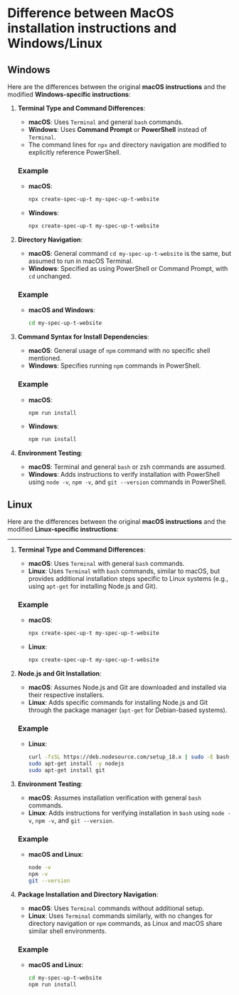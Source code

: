 # Difference between MacOS installation instructions and Windows/Linux

## Windows

Here are the differences between the original **macOS instructions** and the modified **Windows-specific instructions**:

1. **Terminal Type and Command Differences**:
   - **macOS**: Uses `Terminal` and general `bash` commands.
   - **Windows**: Uses **Command Prompt** or **PowerShell** instead of `Terminal`.
   - The command lines for `npx` and directory navigation are modified to explicitly reference PowerShell.

   ### Example
   - **macOS**: 
     ```bash
     npx create-spec-up-t my-spec-up-t-website
     ```
   - **Windows**:
     ```powershell
     npx create-spec-up-t my-spec-up-t-website
     ```

2. **Directory Navigation**:
   - **macOS**: General command `cd my-spec-up-t-website` is the same, but assumed to run in macOS Terminal.
   - **Windows**: Specified as using PowerShell or Command Prompt, with `cd` unchanged.

   ### Example
   - **macOS and Windows**:
     ```bash
     cd my-spec-up-t-website
     ```

3. **Command Syntax for Install Dependencies**:
   - **macOS**: General usage of `npm` command with no specific shell mentioned.
   - **Windows**: Specifies running `npm` commands in PowerShell.

   ### Example
   - **macOS**:
     ```bash
     npm run install
     ```
   - **Windows**:
     ```powershell
     npm run install
     ```

4. **Environment Testing**:
   - **macOS**: Terminal and general `bash` or zsh commands are assumed.
   - **Windows**: Adds instructions to verify installation with PowerShell using `node -v`, `npm -v`, and `git --version` commands in PowerShell.


## Linux

Here are the differences between the original **macOS instructions** and the modified **Linux-specific instructions**:

---

1. **Terminal Type and Command Differences**:
   - **macOS**: Uses `Terminal` with general `bash` commands.
   - **Linux**: Uses `Terminal` with `bash` commands, similar to macOS, but provides additional installation steps specific to Linux systems (e.g., using `apt-get` for installing Node.js and Git).

   ### Example
   - **macOS**:
     ```bash
     npx create-spec-up-t my-spec-up-t-website
     ```
   - **Linux**:
     ```bash
     npx create-spec-up-t my-spec-up-t-website
     ```

2. **Node.js and Git Installation**:
   - **macOS**: Assumes Node.js and Git are downloaded and installed via their respective installers.
   - **Linux**: Adds specific commands for installing Node.js and Git through the package manager (`apt-get` for Debian-based systems).

   ### Example
   - **Linux**:
     ```bash
     curl -fsSL https://deb.nodesource.com/setup_18.x | sudo -E bash -
     sudo apt-get install -y nodejs
     sudo apt-get install git
     ```

3. **Environment Testing**:
   - **macOS**: Assumes installation verification with general `bash` commands.
   - **Linux**: Adds instructions for verifying installation in `bash` using `node -v`, `npm -v`, and `git --version`.

   ### Example
   - **macOS and Linux**:
     ```bash
     node -v
     npm -v
     git --version
     ```

4. **Package Installation and Directory Navigation**:
   - **macOS**: Uses `Terminal` commands without additional setup.
   - **Linux**: Uses `Terminal` commands similarly, with no changes for directory navigation or `npm` commands, as Linux and macOS share similar shell environments.

   ### Example
   - **macOS and Linux**:
     ```bash
     cd my-spec-up-t-website
     npm run install
     ```

